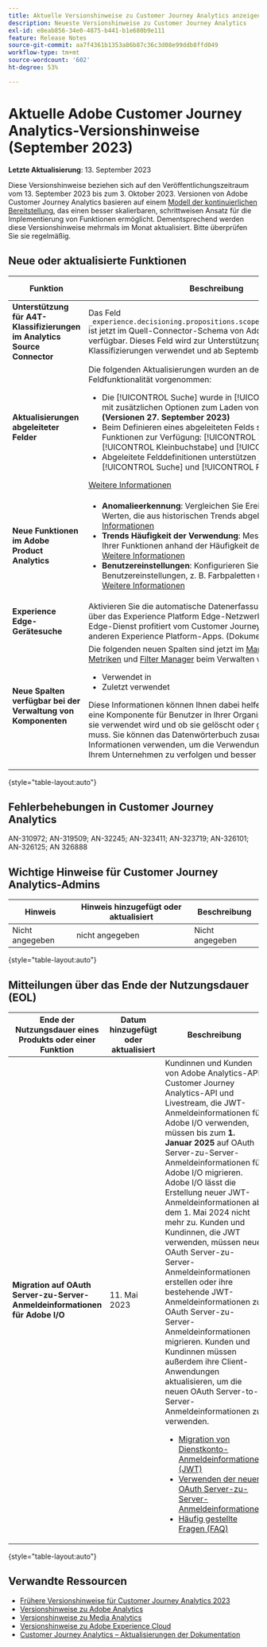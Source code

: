 ```yaml
---
title: Aktuelle Versionshinweise zu Customer Journey Analytics anzeigen
description: Neueste Versionshinweise zu Customer Journey Analytics
exl-id: e8eab856-34e0-4875-b441-b1e680b9e111
feature: Release Notes
source-git-commit: aa7f4361b1353a86b87c36c3d08e99ddb8ffd049
workflow-type: tm+mt
source-wordcount: '602'
ht-degree: 53%

---
```


# Aktuelle Adobe Customer Journey Analytics-Versionshinweise (September 2023)

**Letzte Aktualisierung**: 13. September 2023

Diese Versionshinweise beziehen sich auf den Veröffentlichungszeitraum vom 13. September 2023 bis zum 3. Oktober 2023. Versionen von Adobe Customer Journey Analytics basieren auf einem [Modell der kontinuierlichen Bereitstellung](releases.md), das einen besser skalierbaren, schrittweisen Ansatz für die Implementierung von Funktionen ermöglicht. Dementsprechend werden diese Versionshinweise mehrmals im Monat aktualisiert. Bitte überprüfen Sie sie regelmäßig.

## Neue oder aktualisierte Funktionen

| Funktion | Beschreibung | [Rollout-Beginn](releases.md) | [Allgemeine Verfügbarkeit](releases.md) |
| ----------- | ---------- | ------- | ---- |
| **Unterstützung für A4T-Klassifizierungen im Analytics Source Connector** | Das Feld `_experience.decisioning.propositions.scopeDetails.correlationID` ist jetzt im Quell-Connector-Schema von Adobe Analytics verfügbar. Dieses Feld wird zur Unterstützung von A4T-Klassifizierungen verwendet und ab September 2023 ausgefüllt. | | Nicht angegeben | 12. September 2023 |
| **Aktualisierungen abgeleiteter Felder** | Die folgenden Aktualisierungen wurden an der abgeleiteten Feldfunktionalität vorgenommen:<ul><li>Die [!UICONTROL Suche] wurde in [!UICONTROL Klassifizieren], mit zusätzlichen Optionen zum Laden von CSV-Daten. **(Versionen 27. September 2023)**</li><li>Beim Definieren eines abgeleiteten Felds stehen zusätzliche Funktionen zur Verfügung: [!UICONTROL Zuschneiden], [!UICONTROL Kleinbuchstabe] und [!UICONTROL Suche].</li><li>Abgeleitete Felddefinitionen unterstützen jetzt auch Felder aus [!UICONTROL Suche] und [!UICONTROL Profil] Datensätze.</li></ul>[Weitere Informationen](/help/data-views/derived-fields/derived-fields.md) | Nicht angegeben | 13. September 2023 |
| **Neue Funktionen im Adobe Product Analytics** | <ul><li>**Anomalieerkennung**: Vergleichen Sie Ereignisse mit erwarteten Werten, die aus historischen Trends abgeleitet wurden. [Weitere Informationen](https://experienceleague.adobe.com/docs/analytics-platform/using/guided-analysis/trends/usage.html)</li><li>**Trends Häufigkeit der Verwendung**: Messen Sie die Akzeptanz Ihrer Funktionen anhand der Häufigkeit der Verwendung. [Weitere Informationen](https://experienceleague.adobe.com/docs/analytics-platform/using/guided-analysis/trends/frequency.html)</li><li>**Benutzereinstellungen**: Konfigurieren Sie eine Reihe von Benutzereinstellungen, z. B. Farbpaletten und Zahlenformat. [Weitere Informationen](https://experienceleague.adobe.com/docs/analytics-platform/using/cja-workspace/user-preferences.html?lang=de)</li></ul> | Nicht angegeben | 18. September 2023 |
| **Experience Edge-Gerätesuche** | Aktivieren Sie die automatische Datenerfassung vom Gerätetyp über das Experience Platform Edge-Netzwerk. Dieser Experience Edge-Dienst profitiert vom Customer Journey Analytics sowie anderen Experience Platform-Apps. (Dokumentationslink folgt) | Nicht angegeben | 27. September 2023 |
| **Neue Spalten verfügbar bei der Verwaltung von Komponenten** | Die folgenden neuen Spalten sind jetzt im [Manager für berechnete Metriken](/help/components/calc-metrics/cm-workflow/cm-manager.md) und [Filter Manager](/help/components/filters/manage-filters.md) beim Verwalten von Komponenten:<ul><li>Verwendet in</li><li>Zuletzt verwendet</li></ul><p>Diese Informationen können Ihnen dabei helfen festzustellen, ob eine Komponente für Benutzer in Ihrer Organisation nützlich ist, wo sie verwendet wird und ob sie gelöscht oder geändert werden muss. Sie können das Datenwörterbuch zusammen mit diesen Informationen verwenden, um die Verwendung von Komponenten in Ihrem Unternehmen zu verfolgen und besser zu verstehen.</p> | 20. September 2023 | 4. Oktober 2023 |

{style="table-layout:auto"}

## Fehlerbehebungen in Customer Journey Analytics

AN-310972; AN-319509; AN-32245; AN-323411; AN-323719; AN-326101; AN-326125; AN 326888


## Wichtige Hinweise für Customer Journey Analytics-Admins

| Hinweis | Hinweis hinzugefügt oder aktualisiert | Beschreibung |
| --- | --- | --- |
| Nicht angegeben | nicht angegeben | Nicht angegeben |

{style="table-layout:auto"}

## Mitteilungen über das Ende der Nutzungsdauer (EOL)

| Ende der Nutzungsdauer eines Produkts oder einer Funktion | Datum hinzugefügt oder aktualisiert | Beschreibung |
| --- | --- | --- |
| **Migration auf OAuth Server-zu-Server-Anmeldeinformationen für Adobe I/O** | 11. Mai 2023 | Kundinnen und Kunden von Adobe Analytics-API, Customer Journey Analytics-API und Livestream, die JWT-Anmeldeinformationen für Adobe I/O verwenden, müssen bis zum **1. Januar 2025** auf OAuth Server-zu-Server-Anmeldeinformationen für Adobe I/O migrieren. Adobe I/O lässt die Erstellung neuer JWT-Anmeldeinformationen ab dem 1. Mai 2024 nicht mehr zu. Kunden und Kundinnen, die JWT verwenden, müssen neue OAuth Server-zu-Server-Anmeldeinformationen erstellen oder ihre bestehende JWT-Anmeldeinformationen zu OAuth Server-zu-Server-Anmeldeinformationen migrieren. Kunden und Kundinnen müssen außerdem ihre Client-Anwendungen aktualisieren, um die neuen OAuth Server-to-Server-Anmeldeinformationen zu verwenden. <ul><li>[Migration von Dienstkonto-Anmeldeinformationen (JWT)](https://developer.adobe.com/developer-console/docs/guides/authentication/ServerToServerAuthentication/migration/)</li><li>[Verwenden der neuen OAuth Server-zu-Server-Anmeldeinformationen](https://developer.adobe.com/developer-console/docs/guides/authentication/ServerToServerAuthentication/implementation/)</li><li>[Häufig gestellte Fragen (FAQ)](https://developer.adobe.com/developer-console/docs/guides/authentication/ServerToServerAuthentication/faqs/)</li></ul> |

{style="table-layout:auto"}


## Verwandte Ressourcen

* [Frühere Versionshinweise für Customer Journey Analytics 2023](/help/release-notes/2023.md)
* [Versionshinweise zu Adobe Analytics](https://experienceleague.adobe.com/docs/analytics/release-notes/latest.html?lang=de)
* [Versionshinweise zu Media Analytics](https://experienceleague.adobe.com/docs/media-analytics/using/additional-resources/release-notes.html?lang=de)
* [Versionshinweise zu Adobe Experience Cloud](https://experienceleague.adobe.com/docs/release-notes/experience-cloud/current.html?lang=de)
* [Customer Journey Analytics – Aktualisierungen der Dokumentation](/help/release-notes/doc-changes.md)
